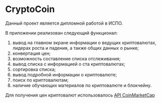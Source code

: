 # CryptoCoin

Данный проект является дипломной работой в ИСПО.

В приложении реализован следующий функционал:
1)	вывод на главном экране информации о ведущих криптовалютах, лидерах роста и падения, а также общих данных о рынке;
2)	конвертация цен;
3)	возможность составление списка отслеживания;
4)	вывод списка с информацией о ста криптовалютах;
5)	сортировка списка;
6)	вывод подробной информации о криптовалюте;
7)	поиск по криптовалютам;
8)	наличие обучающих материалов по криптовалюте и блокчейну.

Для получения цен криптовалют использовалось [API CoinMarketCap](https://coinmarketcap.com/api/documentation/v1/)
